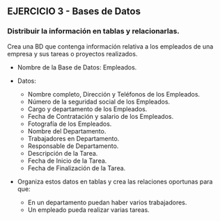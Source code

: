 ## EJERCICIO 3 - Bases de Datos

### Distribuir la información en tablas y relacionarlas.

 Crea una BD que contenga información relativa a los empleados de una empresa y sus tareas o proyectos realizados.

-   Nombre de la Base de Datos: Empleados.

-   Datos:
	   - Nombre completo, Dirección y Teléfonos de los Empleados.
    -   Número de la seguridad social de los Empleados.
    -   Cargo y departamento de los Empleados.
    -   Fecha de Contratación y salario de los Empleados.
    -   Fotografía de los Empleados.
    -   Nombre del Departamento.
    -   Trabajadores en Departamento.
    -   Responsable de Departamento.
    -   Descripción de la Tarea.
    -   Fecha de Inicio de la Tarea.
    -   Fecha de Finalización de la Tarea.

-   Organiza estos datos en tablas y crea las relaciones oportunas para que:
    -   En un departamento puedan haber varios trabajadores.
    -   Un empleado pueda realizar varias tareas.
<!--stackedit_data:
eyJoaXN0b3J5IjpbLTkyNDcxMjk3M119
-->